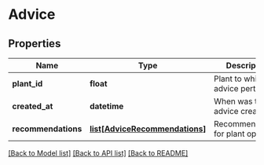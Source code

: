 # Advice

## Properties
Name | Type | Description | Notes
------------ | ------------- | ------------- | -------------
**plant_id** | **float** | Plant to which this advice pertains | [optional] 
**created_at** | **datetime** | When was this advice created? | [optional] 
**recommendations** | [**list[AdviceRecommendations]**](AdviceRecommendations.md) | Recommendations for plant operation | [optional] 

[[Back to Model list]](../README.md#documentation-for-models) [[Back to API list]](../README.md#documentation-for-api-endpoints) [[Back to README]](../README.md)

